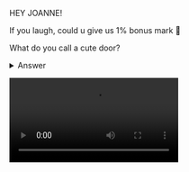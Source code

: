 HEY JOANNE!

If you laugh, could u give us 1% bonus mark 🙏

What do you call a cute door?

<details close>
  <summary>Answer</summary>
  adoorable
</details>


![Merry Christmas!](https://cdn.discordapp.com/attachments/694947163280506980/1033498672903770172/gura2_2_1.webm)
